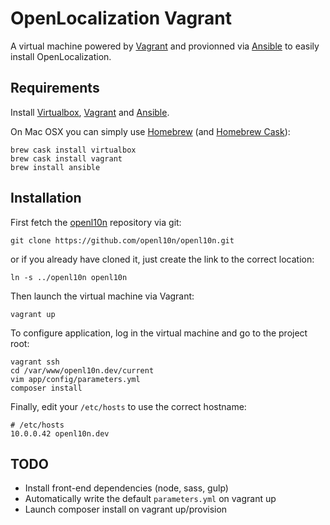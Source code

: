 # OpenLocalization Vagrant

A virtual machine powered by [Vagrant](https://www.vagrantup.com/) and provionned
via [Ansible](http://www.ansible.com/) to easily install OpenLocalization.

## Requirements

Install [Virtualbox](https://www.virtualbox.org/wiki/Downloads),
[Vagrant](https://www.vagrantup.com/downloads.html) and
[Ansible](http://docs.ansible.com/intro_installation.html).

On Mac OSX you can simply use [Homebrew](http://brew.sh/) (and [Homebrew Cask](http://caskroom.io/)):

```shell
brew cask install virtualbox
brew cask install vagrant
brew install ansible
```

## Installation

First fetch the [openl10n](https://github.com/openl10n/openl10n) repository via git:

```shell
git clone https://github.com/openl10n/openl10n.git
```

or if you already have cloned it, just create the link to the correct location:

```shell
ln -s ../openl10n openl10n
```

Then launch the virtual machine via Vagrant:

```shell
vagrant up
```

To configure application, log in the virtual machine and go to the project root:

```shell
vagrant ssh
cd /var/www/openl10n.dev/current
vim app/config/parameters.yml
composer install
```

Finally, edit your `/etc/hosts` to use the correct hostname:

```
# /etc/hosts
10.0.0.42 openl10n.dev
```

## TODO

- Install front-end dependencies (node, sass, gulp)
- Automatically write the default `parameters.yml` on vagrant up
- Launch composer install on vagrant up/provision
